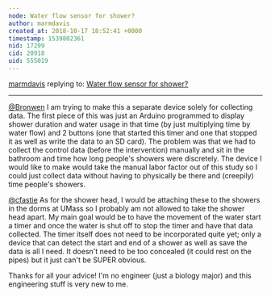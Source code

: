 ```yaml
---
node: Water flow sensor for shower?
author: marmdavis
created_at: 2018-10-17 18:52:41 +0000
timestamp: 1539802361
nid: 17299
cid: 20918
uid: 555019
---
```




[marmdavis](../profile/marmdavis) replying to: [Water flow sensor for shower?](../notes/marmdavis/10-16-2018/water-flow-sensor-for-shower)

----
[@Bronwen](/profile/Bronwen)  I am trying to make this a separate device solely for collecting data. The first piece of this was just an Arduino programmed to display shower duration and water usage in that time (by just multiplying time by water flow) and 2 buttons (one that started this timer and one that stopped it as well as write the data to an SD card). The problem was that we had to collect the control data (before the intervention) manually and sit in the bathroom and time how long people's showers were discretely. The device I would like to make would take the manual labor factor out of this study so I could just collect data without having to physically be there and (creepily) time people's showers. 

[@cfastie](/profile/cfastie)  As for the shower head, I would be attaching these to the showers in the dorms at UMass so I probably am not allowed to take the shower head apart. My main goal would be to have the movement of the water start a timer and once the water is shut off to stop the timer and have that data collected. The timer itself does not need to be incorporated quite yet; only a device that can detect the start and end of a shower as well as save the data is all I need. It doesn't need to be too concealed (it could rest on the pipes) but it just can't be SUPER obvious. 

Thanks for all your advice! I'm no engineer (just a biology major) and this engineering stuff is very new to me. 